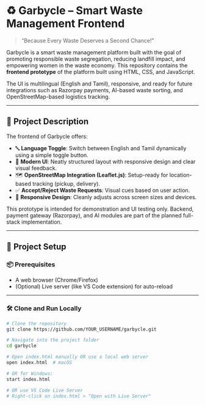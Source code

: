 # ♻️ Garbycle – Smart Waste Management Frontend

> “Because Every Waste Deserves a Second Chance!”

Garbycle is a smart waste management platform built with the goal of promoting responsible waste segregation, reducing landfill impact, and empowering women in the waste economy. This repository contains the **frontend prototype** of the platform built using HTML, CSS, and JavaScript.

The UI is multilingual (English and Tamil), responsive, and ready for future integrations such as Razorpay payments, AI-based waste sorting, and OpenStreetMap-based logistics tracking.

---

## 🚀 Project Description

The frontend of Garbycle offers:

- 🔤 **Language Toggle**: Switch between English and Tamil dynamically using a simple toggle button.
- 🎨 **Modern UI**: Neatly structured layout with responsive design and clear visual feedback.
- 🗺 **OpenStreetMap Integration (Leaflet.js)**: Setup-ready for location-based tracking (pickup, delivery).
- ✅ **Accept/Reject Waste Requests**: Visual cues based on user action.
- 📱 **Responsive Design**: Cleanly adjusts across screen sizes and devices.


This prototype is intended for demonstration and UI testing only. Backend, payment gateway (Razorpay), and AI modules are part of the planned full-stack implementation.

---

## 🧰 Project Setup

### 📦 Prerequisites

- A web browser (Chrome/Firefox)
- (Optional) Live server (like VS Code extension) for auto-reload

---

### 🛠 Clone and Run Locally

```bash
# Clone the repository
git clone https://github.com/YOUR_USERNAME/garbycle.git

# Navigate into the project folder
cd garbycle

# Open index.html manually OR use a local web server
open index.html  # macOS

# OR for Windows:
start index.html

# OR use VS Code Live Server
# Right-click on index.html > "Open with Live Server"

